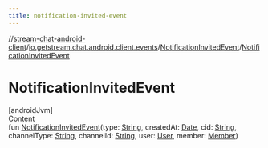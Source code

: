 ```yaml
---
title: notification-invited-event
---
```

//[stream-chat-android-client](../../../index.md)/[io.getstream.chat.android.client.events](../index.md)/[NotificationInvitedEvent](index.md)/[NotificationInvitedEvent](NotificationInvitedEvent.md)



# NotificationInvitedEvent  
[androidJvm]  
Content  
fun [NotificationInvitedEvent](NotificationInvitedEvent.md)(type: [String](https://kotlinlang.org/api/latest/jvm/stdlib/kotlin/-string/index.html), createdAt: [Date](https://developer.android.com/reference/kotlin/java/util/Date.html), cid: [String](https://kotlinlang.org/api/latest/jvm/stdlib/kotlin/-string/index.html), channelType: [String](https://kotlinlang.org/api/latest/jvm/stdlib/kotlin/-string/index.html), channelId: [String](https://kotlinlang.org/api/latest/jvm/stdlib/kotlin/-string/index.html), user: [User](../../io.getstream.chat.android.client.models/User/index.md), member: [Member](../../io.getstream.chat.android.client.models/Member/index.md))  



